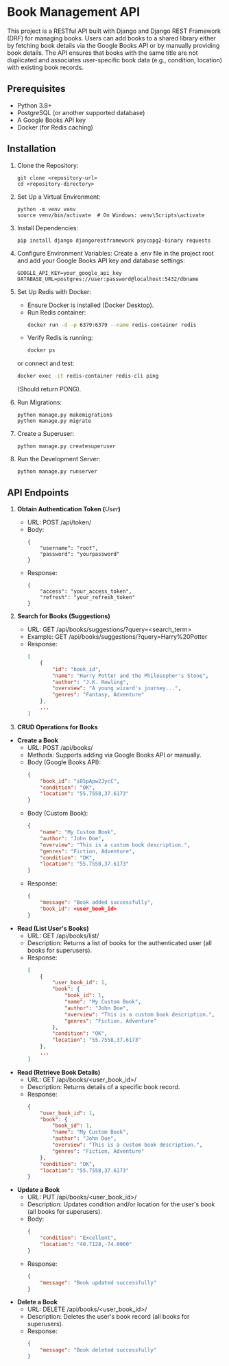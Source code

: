 # Book Management API
This project is a RESTful API built with Django and Django REST Framework (DRF) for managing books. Users can add books to a shared library either by fetching book details via the Google Books API or by manually providing book details. The API ensures that books with the same title are not duplicated and associates user-specific book data (e.g., condition, location) with existing book records.

## Prerequisites

- Python 3.8+
- PostgreSQL (or another supported database)
- A Google Books API key
- Docker (for Redis caching)

## Installation

1. Clone the Repository:
    ```
    git clone <repository-url>
    cd <repository-directory>
    ```

2. Set Up a Virtual Environment:
    ```
    python -m venv venv
    source venv/bin/activate  # On Windows: venv\Scripts\activate
    ```

3. Install Dependencies:
    ```
    pip install django djangorestframework psycopg2-binary requests
    ```

4. Configure Environment Variables:
    Create a .env file in the project root and add your Google Books API key and database settings:
    ```
    GOOGLE_API_KEY=your_google_api_key
    DATABASE_URL=postgres://user:password@localhost:5432/dbname
    ```
5. Set Up Redis with Docker:
   - Ensure Docker is installed (Docker Desktop).
   - Run Redis container:
       ```bash
       docker run -d -p 6379:6379 --name redis-container redis
       ```
   - Verify Redis is running:
       ```bash
       docker ps
       ```
    or connect and test:
    ```bash
    docker exec -it redis-container redis-cli ping
    ```
    (Should return PONG).

6. Run Migrations:
    ```
    python manage.py makemigrations
    python manage.py migrate
    ```

7. Create a Superuser:
    ```
    python manage.py createsuperuser
    ```

8. Run the Development Server:
    ```
    python manage.py runserver
    ```

## API Endpoints
1. **Obtain Authentication Token (**_User_**)**
   - URL: POST /api/token/
   - Body:
      ```
      {
          "username": "root",
          "password": "yourpassword"
      }
      ```
   - Response:
      ```
      {
          "access": "your_access_token",
          "refresh": "your_refresh_token"
      }
      ```

2. **Search for Books (Suggestions)**
   - URL: GET /api/books/suggestions/?query=<search_term>
   - Example: GET /api/books/suggestions/?query=Harry%20Potter
   - Response:
     ```json
     [
         {
             "id": "book_id",
             "name": "Harry Potter and the Philosopher's Stone",
             "author": "J.K. Rowling",
             "overview": "A young wizard's journey...",
             "genres": "Fantasy, Adventure"
         },
         ...
     ]
     ```
3. **CRUD Operations for Books**
- **Create a Book**
  - URL: POST /api/books/
  - Methods: Supports adding via Google Books API or manually.
  - Body (Google Books API):
     ```json
     {
         "book_id": "iO5pApw2JycC",
         "condition": "OK",
         "location": "55.7558,37.6173"
     }
     ```
  - Body (Custom Book):
     ```json
     {
         "name": "My Custom Book",
         "author": "John Doe",
         "overview": "This is a custom book description.",
         "genres": "Fiction, Adventure",
         "condition": "OK",
         "location": "55.7558,37.6173"
     }
     ```
  - Response:
     ```json
     {
         "message": "Book added successfully",
         "book_id": <user_book_id>
     }
     ```
- **Read (List User's Books)**
  - URL: GET /api/books/list/
  - Description: Returns a list of books for the authenticated user (all books for superusers).
  - Response:
     ```json
     [
         {
             "user_book_id": 1,
             "book": {
                 "book_id": 1,
                 "name": "My Custom Book",
                 "author": "John Doe",
                 "overview": "This is a custom book description.",
                 "genres": "Fiction, Adventure"
             },
             "condition": "OK",
             "location": "55.7558,37.6173"
         },
         ...
     ]
     ```
- **Read (Retrieve Book Details)**
  - URL: GET /api/books/<user_book_id>/
  - Description: Returns details of a specific book record.
  - Response:
     ```json
     {
         "user_book_id": 1,
         "book": {
             "book_id": 1,
             "name": "My Custom Book",
             "author": "John Doe",
             "overview": "This is a custom book description.",
             "genres": "Fiction, Adventure"
         },
         "condition": "OK",
         "location": "55.7558,37.6173"
     }
     ```
- **Update a Book**
  - URL: PUT /api/books/<user_book_id>/
  - Description: Updates condition and/or location for the user's book (all books for superusers).
  - Body:
     ```json
     {
         "condition": "Excellent",
         "location": "40.7128,-74.0060"
     }
     ```
  - Response:
     ```json
     {
         "message": "Book updated successfully"
     }
     ```
- **Delete a Book**
  - URL: DELETE /api/books/<user_book_id>/
  - Description: Deletes the user's book record (all books for superusers).
  - Response:
     ```json
     {
         "message": "Book deleted successfully"
     }
     ```